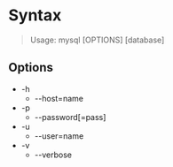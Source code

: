 # Syntax 

> Usage: mysql [OPTIONS] [database]

## Options

* -h
  * --host=name
* -p
  * --password[=pass]
* -u
  * --user=name
* -v
  * --verbose